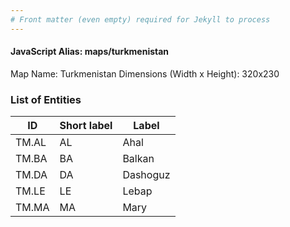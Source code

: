 ```yaml
---
# Front matter (even empty) required for Jekyll to process
---
```


#### JavaScript Alias: maps/turkmenistan

Map Name: Turkmenistan
Dimensions (Width x Height): 320x230





### List of Entities

ID | Short label | Label
---|---|---|
TM.AL|AL|Ahal
TM.BA|BA|Balkan
TM.DA|DA|Dashoguz
TM.LE|LE|Lebap
TM.MA|MA|Mary

